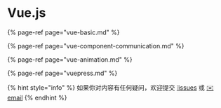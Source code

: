 # Vue.js

{% page-ref page="vue-basic.md" %}

{% page-ref page="vue-component-communication.md" %}

{% page-ref page="vue-animation.md" %}

{% page-ref page="vuepress.md" %}

{% hint style="info" %}
如果你对内容有任何疑问，欢迎提交 [❕issues](https://github.com/MrEnvision/Front-end_learning_notes/issues) 或 [ ✉️ email](mailto:EnvisionShen@gmail.com)
{% endhint %}

